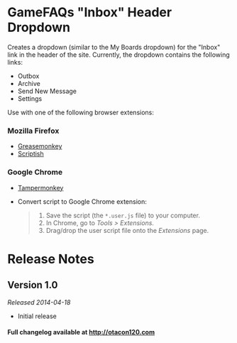 GameFAQs "Inbox" Header Dropdown
===========================================
Creates a dropdown (similar to the My Boards dropdown) for the "Inbox" link in the header of the site. Currently, the dropdown contains the following links:

<ul>
<li>Outbox</li>
<li>Archive</li>
<li>Send New Message</li>
<li>Settings</li>
</ul>

Use with one of the following browser extensions:

### Mozilla Firefox ###
*	[Greasemonkey](https://addons.mozilla.org/en-US/firefox/addon/greasemonkey/)
*	[Scriptish](https://addons.mozilla.org/en-US/firefox/addon/scriptish/)

### Google Chrome ###
*	[Tampermonkey](https://chrome.google.com/webstore/detail/tampermonkey/dhdgffkkebhmkfjojejmpbldmpobfkfo)
*	Convert script to Google Chrome extension:

	>1. Save the script (the `*.user.js` file) to your computer.
	>2. In Chrome, go to _Tools > Extensions_.
	>3. Drag/drop the user script file onto the _Extensions_ page.

Release Notes
=============

Version 1.0
-----------
_Released 2014-04-18_

*	Initial release

#### Full changelog available at http://otacon120.com ####